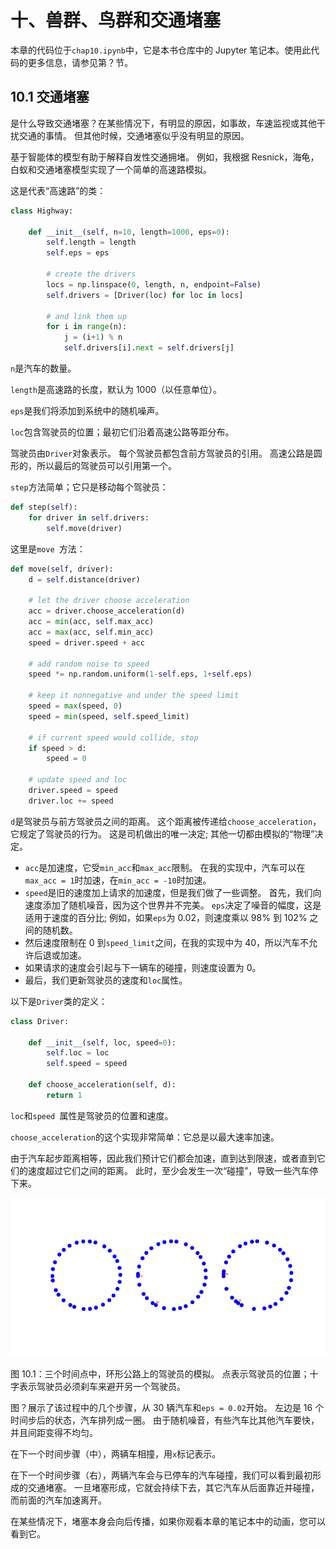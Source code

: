 # 十、兽群、鸟群和交通堵塞

本章的代码位于`chap10.ipynb`中，它是本书仓库中的 Jupyter 笔记本。使用此代码的更多信息，请参见第？节。

## 10.1 交通堵塞

是什么导致交通堵塞？在某些情况下，有明显的原因，如事故，车速监视或其他干扰交通的事情。 但其他时候，交通堵塞似乎没有明显的原因。

基于智能体的模型有助于解释自发性交通拥堵。 例如，我根据 Resnick，海龟，白蚁和交通堵塞模型实现了一个简单的高速路模拟。

这是代表“高速路”的类：

```py
class Highway:

    def __init__(self, n=10, length=1000, eps=0):
        self.length = length
        self.eps = eps

        # create the drivers
        locs = np.linspace(0, length, n, endpoint=False)
        self.drivers = [Driver(loc) for loc in locs]

        # and link them up
        for i in range(n):
            j = (i+1) % n
            self.drivers[i].next = self.drivers[j]
```

`n`是汽车的数量。

`length`是高速路的长度，默认为 1000（以任意单位）。

`eps`是我们将添加到系统中的随机噪声。

`loc`包含驾驶员的位置；最初它们沿着高速公路等距分布。

驾驶员由`Driver`对象表示。 每个驾驶员都包含前方驾驶员的引用。 高速公路是圆形的，所以最后的驾驶员可以引用第一个。

`step`方法简单；它只是移动每个驾驶员：

```py
def step(self):
    for driver in self.drivers:
        self.move(driver)
```

这里是`move `方法：

```py
def move(self, driver):
    d = self.distance(driver)

    # let the driver choose acceleration
    acc = driver.choose_acceleration(d)
    acc = min(acc, self.max_acc)
    acc = max(acc, self.min_acc)
    speed = driver.speed + acc

    # add random noise to speed
    speed *= np.random.uniform(1-self.eps, 1+self.eps)

    # keep it nonnegative and under the speed limit
    speed = max(speed, 0)
    speed = min(speed, self.speed_limit)

    # if current speed would collide, stop
    if speed > d:
        speed = 0

    # update speed and loc
    driver.speed = speed
    driver.loc += speed
```

`d`是驾驶员与前方驾驶员之间的距离。 这个距离被传递给`choose_acceleration`，它规定了驾驶员的行为。 这是司机做出的唯一决定; 其他一切都由模拟的“物理”决定。

+   `acc`是加速度，它受`min_acc`和`max_acc`限制。 在我的实现中，汽车可以在`max_acc = 1`时加速，在`min_acc = -10`时加速。
+   `speed`是旧的速度加上请求的加速度，但是我们做了一些调整。 首先，我们向速度添加了随机噪音，因为这个世界并不完美。 `eps`决定了噪音的幅度，这是适用于速度的百分比; 例如，如果`eps`为 0.02，则速度乘以 98% 到 102% 之间的随机数。
+   然后速度限制在 0 到`speed_limit`之间，在我的实现中为 40，所以汽车不允许后退或加速。
+   如果请求的速度会引起与下一辆车的碰撞，则速度设置为 0。
+   最后，我们更新驾驶员的速度和`loc`属性。

以下是`Driver`类的定义：

```py
class Driver:

    def __init__(self, loc, speed=0):
        self.loc = loc
        self.speed = speed

    def choose_acceleration(self, d):
        return 1
```

`loc`和`speed `属性是驾驶员的位置和速度。

`choose_acceleration`的这个实现非常简单：它总是以最大速率加速。

由于汽车起步距离相等，因此我们预计它们都会加速，直到达到限速，或者直到它们的速度超过它们之间的距离。 此时，至少会发生一次“碰撞”，导致一些汽车停下来。

![](img/10-1.png)

图 10.1：三个时间点中，环形公路上的驾驶员的模拟。 点表示驾驶员的位置；十字表示驾驶员必须刹车来避开另一个驾驶员。

图？展示了该过程中的几个步骤，从 30 辆汽车和`eps = 0.02`开始。 左边是 16 个时间步后的状态，汽车排列成一圈。 由于随机噪音，有些汽车比其他汽车要快，并且间距变得不均匀。

在下一个时间步骤（中），两辆车相撞，用`x`标记表示。

在下一个时间步骤（右），两辆汽车会与已停车的汽车碰撞，我们可以看到最初形成的交通堵塞。 一旦堵塞形成，它就会持续下去，其它汽车从后面靠近并碰撞，而前面的汽车加速离开。

在某些情况下，堵塞本身会向后传播，如果你观看本章的笔记本中的动画，您可以看到它。

